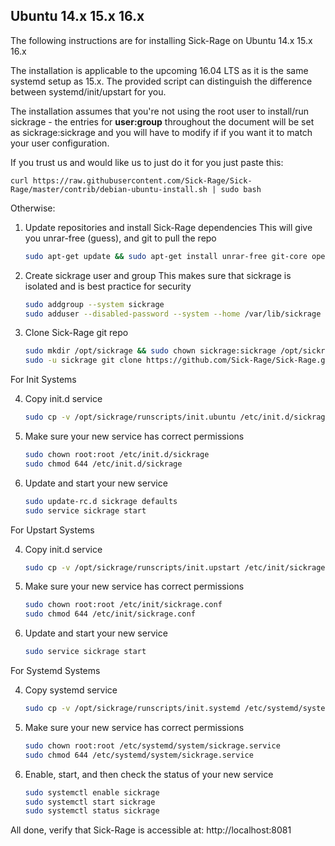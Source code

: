 ## Ubuntu 14.x 15.x 16.x
The following instructions are for installing Sick-Rage on Ubuntu 14.x 15.x 16.x
 
The installation is applicable to the upcoming 16.04 LTS as it is the same systemd setup as 15.x. The provided script can distinguish the difference between systemd/init/upstart for you. 
 
The installation assumes that you're not using the root user to install/run sickrage - the entries for **user:group** throughout the document will be set as sickrage:sickrage and you will have to modify if if you want it to match your user configuration.
 
If you trust us and would like us to just do it for you just paste this:

	curl https://raw.githubusercontent.com/Sick-Rage/Sick-Rage/master/contrib/debian-ubuntu-install.sh | sudo bash
	
Otherwise:
 
1. Update repositories and install Sick-Rage dependencies
    This will give you unrar-free (guess), and git to pull the repo
 
   ```bash
   sudo apt-get update && sudo apt-get install unrar-free git-core openssl libssl-dev python2.7
   ```
 
2. Create sickrage user and group
    This makes sure that sickrage is isolated and is best practice for security
   
    ```bash
    sudo addgroup --system sickrage
    sudo adduser --disabled-password --system --home /var/lib/sickrage --gecos "Sick-Rage" --ingroup sickrage sickrage
    ```
   
3. Clone Sick-Rage git repo
 
    ```bash
    sudo mkdir /opt/sickrage && sudo chown sickrage:sickrage /opt/sickrage
    sudo -u sickrage git clone https://github.com/Sick-Rage/Sick-Rage.git /opt/sickrage
    ```

For Init Systems
	
4. Copy init.d service
 
    ```bash
    sudo cp -v /opt/sickrage/runscripts/init.ubuntu /etc/init.d/sickrage
    ```
 
5. Make sure your new service has correct permissions
 
    ```bash
    sudo chown root:root /etc/init.d/sickrage
    sudo chmod 644 /etc/init.d/sickrage
    ```
 
6. Update and start your new service
   
    ```bash
    sudo update-rc.d sickrage defaults
	sudo service sickrage start
    ```
	
For Upstart Systems

4. Copy init.d service
 
    ```bash
    sudo cp -v /opt/sickrage/runscripts/init.upstart /etc/init/sickrage.conf
    ```

5. Make sure your new service has correct permissions
 
    ```bash
    sudo chown root:root /etc/init/sickrage.conf
    sudo chmod 644 /etc/init/sickrage.conf
    ```

6. Update and start your new service
   
    ```bash
    sudo service sickrage start
    ```

For Systemd Systems

4. Copy systemd service
 
    ```bash
    sudo cp -v /opt/sickrage/runscripts/init.systemd /etc/systemd/system/sickrage.service
    ```
 
5. Make sure your new service has correct permissions
 
    ```bash
    sudo chown root:root /etc/systemd/system/sickrage.service
    sudo chmod 644 /etc/systemd/system/sickrage.service
    ```
 
6. Enable, start, and then check the status of your new service
   
    ```bash
    sudo systemctl enable sickrage
    sudo systemctl start sickrage
    sudo systemctl status sickrage
    ```

All done, verify that Sick-Rage is accessible at: http://localhost:8081
